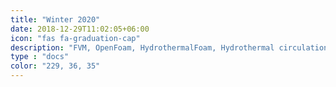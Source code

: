 ```yaml
---
title: "Winter 2020"
date: 2018-12-29T11:02:05+06:00
icon: "fas fa-graduation-cap"
description: "FVM, OpenFoam, HydrothermalFoam, Hydrothermal circulation."
type : "docs"
color: "229, 36, 35"
---
```


<script type="text/javascript">
  window.open("https://www.geomar.de/en/research/fb4/fb4-muhs/research-topics/modelings/translate-to-english-staff", "_self");
</script>